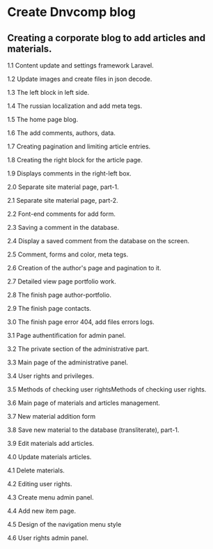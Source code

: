 <h1>Create Dnvcomp blog</h1>
<h2>Creating a corporate blog to add articles and materials.</h2>
<p>1.1 Content update and settings framework Laravel.</p>
<p>1.2 Update images and create files in json decode.</p>
<p>1.3 The left block in left side.</p>
<p>1.4 The russian localization and add meta tegs.</p>
<p>1.5 The home page blog.</p>
<p>1.6 The add comments, authors, data.</p>
<p>1.7 Creating pagination and limiting article entries.</p>
<p>1.8 Creating the right block for the article page.</p>
<p>1.9 Displays comments in the right-left box.</p>
<p>2.0 Separate site material page, part-1.</p>
<p>2.1 Separate site material page, part-2.</p>
<p>2.2 Font-end comments for add form.</p>
<p>2.3 Saving a comment in the database.</p>
<p>2.4 Display a saved comment from the database on the screen.<p>
<p>2.5 Comment, forms and color, meta tegs.</p>
<p>2.6 Creation of the author's page and pagination to it.</p>
<p>2.7 Detailed view page portfolio work.</p>
<p>2.8 The finish page author-portfolio.</p>
<p>2.9 The finish page contacts.</p>
<p>3.0 The finish page error 404, add files errors logs.</p>
<p>3.1 Page authentification for admin panel.</p>
<p>3.2 The private section of the administrative part.</p>
<p>3.3 Main page of the administrative panel.</p>
<p>3.4 User rights and privileges.</p>
<p>3.5 Methods of checking user rightsMethods of checking user rights.</p>
<p>3.6 Main page of materials and articles management.</p>
<p>3.7 New material addition form</p>
<p>3.8 Save new material to the database (transliterate), part-1.</p>
<p>3.9 Edit materials add articles.</p>
<p>4.0 Update materials articles.</p>
<p>4.1 Delete materials.</p>
<p>4.2 Editing user rights.</p>
<p>4.3 Create menu admin panel.</p>
<p>4.4 Add new item page.</p>
<p>4.5 Design of the navigation menu style</p>
<p>4.6 User rights admin panel.</p>